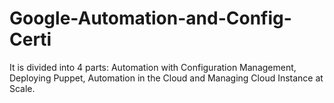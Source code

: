 # Google-Automation-and-Config-Certi
It is divided into 4 parts: Automation with Configuration Management, Deploying Puppet, Automation in the Cloud and Managing Cloud Instance at Scale.
